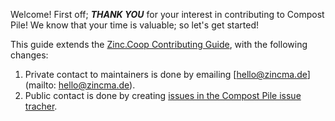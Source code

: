 Welcome! First off; _**THANK YOU**_ for your interest in contributing to
Compost Pile! We know that your time is valuable; so let's get started!

This guide extends the [Zinc.Coop Contributing Guide](https://www.zinc.coop/contributing/), with the following changes:

1. Private contact to maintainers is done by emailing [hello@zincma.de](mailto: hello@zincma.de).
2. Public contact is done by creating [issues in the Compost Pile issue tracher](https://github.com/zinc-technology/compost-pile).